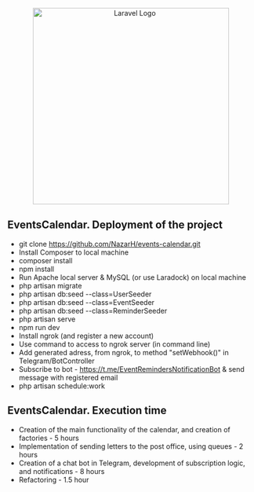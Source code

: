 <p align="center"><a href="https://laravel.com" target="_blank"><img src="https://raw.githubusercontent.com/laravel/art/master/logo-lockup/5%20SVG/2%20CMYK/1%20Full%20Color/laravel-logolockup-cmyk-red.svg" width="400" alt="Laravel Logo"></a></p>

## EventsCalendar. Deployment of the project

- git clone https://github.com/NazarH/events-calendar.git
- Install Composer to local machine
- composer install
- npm install
- Run Apache local server & MySQL (or use Laradock) on local machine
- php artisan migrate
- php artisan db:seed --class=UserSeeder
- php artisan db:seed --class=EventSeeder
- php artisan db:seed --class=ReminderSeeder
- php artisan serve
- npm run dev
- Install ngrok (and register a new account)
- Use command to access to ngrok server (in command line)
- Add generated adress, from ngrok, to method "setWebhook()" in Telegram/BotController
- Subscribe to bot - https://t.me/EventRemindersNotificationBot & send message with registered email
- php artisan schedule:work

## EventsCalendar. Execution time

- Creation of the main functionality of the calendar, and creation of factories - 5 hours
- Implementation of sending letters to the post office, using queues - 2 hours
- Creation of a chat bot in Telegram, development of subscription logic, and notifications - 8 hours
- Refactoring - 1.5 hour


